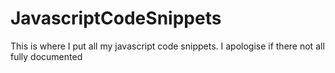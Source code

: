 JavascriptCodeSnippets
====
This is where I put all my javascript code snippets.
I apologise if there not all fully documented

